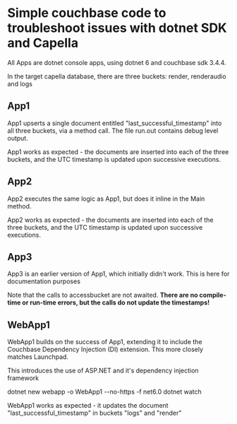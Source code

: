 # Simple couchbase code to troubleshoot issues with dotnet SDK and Capella

All Apps are dotnet console apps, using dotnet 6 and couchbase sdk 3.4.4.

In the target capella database, there are three buckets: render, renderaudio and logs


## App1
App1 upserts a single document entitled "last_successful_timestamp" into all three buckets, via a method call. The file run.out contains debug level output. 

App1 works as expected - the documents are inserted into each of the three buckets, and the UTC timestamp is updated upon successive executions.


## App2
App2 executes the same logic as App1, but does it inline in the Main method.

App2 works as expected - the documents are inserted into each of the three buckets, and the UTC timestamp is updated upon successive executions.

## App3
App3 is an earlier version of App1, which initially didn't work. This is here for documentation purposes

Note that the calls to accessbucket are not awaited. **There are no compile-time or run-time errors, but the calls do not update the timestamps!**

## WebApp1
WebApp1 builds on the success of App1, extending it to include the Couchbase Dependency Injection (DI) extension. This more closely matches Launchpad. 

This introduces the use of ASP.NET and it's dependency injection framework

dotnet new webapp -o WebApp1 --no-https -f net6.0
dotnet watch

WebApp1 works as expected - it updates the document "last_successful_timestamp" in buckets "logs" and "render"